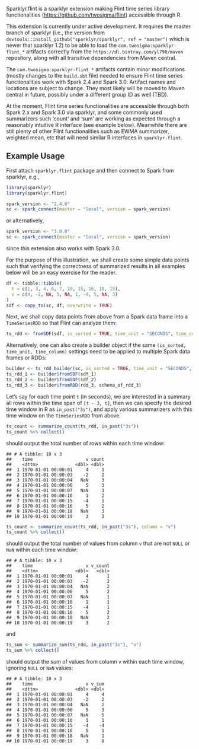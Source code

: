 
Sparklyr.flint is a sparklyr extension making Flint time series library
functionalities (<https://github.com/twosigma/flint>) accessible through
R.

This extension is currently under active development. It requires the
master branch of sparklyr (i.e., the version from
`devtools::install_github("sparklyr/sparklyr", ref = "master")` which is
newer that sparklyr 1.2) to be able to load the
`com.twosigma:sparklyr-flint_*` artifacts correctly from the
`https://dl.bintray.com/yl790/maven` repository, along with all
transitive dependencies from Maven central.

The `com.twosigma:sparklyr-flint_*` artifacts contain minor
modifications (mostly changes to the `build.sbt` file) needed to ensure
Flint time series functionalities work with Spark 2.4 and Spark 3.0.
Artifact names and locations are subject to change. They most likely
will be moved to Maven central in future, possibly under a different
group ID as well (TBD).

At the moment, Flint time series functionalities are accessible through
both Spark 2.x and Spark 3.0 via sparklyr, and some commonly used
summarizers such ‘count’ and ‘sum’ are working as expected through a
reasonably intuitive R interface (see example below). Meanwhile there
are still plenty of other Flint functionalities such as EWMA summarizer,
weighted mean, etc that will need similar R interfaces in
`sparklyr.flint`.

## Example Usage

First attach `sparklyr.flint` package and then connect to Spark from
sparklyr, e.g.,

``` r
library(sparklyr)
library(sparklyr.flint)

spark_version <- "2.4.0"
sc <- spark_connect(master = "local", version = spark_version)
```

or alternatively,

``` r
spark_version <- "3.0.0"
sc <- spark_connect(master = "local", version = spark_version)
```

since this extension also works with Spark 3.0.

For the purpose of this illustration, we shall create some simple data
points such that verifying the correctness of summarized results in all
examples below will be an easy exercise for the reader.

``` r
df <- tibble::tibble(
  t = c(1, 3, 4, 6, 7, 10, 15, 16, 18, 19),
  v = c(4, -2, NA, 5, NA, 1, -4, 5, NA, 3)
)
sdf <- copy_to(sc, df, overwrite = TRUE)
```

Next, we shall copy data points from above from a Spark data frame into
a `TimeSeriesRDD` so that Flint can analyze them:

``` r
ts_rdd <- fromSDF(sdf, is_sorted = TRUE, time_unit = "SECONDS", time_column = "t")
```

Alternatively, one can also create a builder object if the same
`(is_sorted, time_unit, time_column)` settings need to be applied to
multiple Spark data frames or RDDs:

``` r
builder <- ts_rdd_builder(sc, is_sorted = TRUE, time_unit = "SECONDS", time_column = "t")
ts_rdd_1 <- builder$fromSDF(sdf_1)
ts_rdd_2 <- builder$fromSDF(sdf_2)
ts_rdd_3 <- builder$fromRDD(rdd_3, schema_of_rdd_3)
```

Let’s say for each time point `t` (in seconds), we are interested in a
summary all rows within the time span of `[t - 3, t]`, then we can
specify the desired time window in R as `in_past("3s")`, and apply
various summarizers with this time window on the `TimeSeriesRDD` from
above.

``` r
ts_count <- summarize_count(ts_rdd, in_past("3s"))
ts_count %>% collect()
```

should output the total number of rows within each time window:

    ## # A tibble: 10 x 3
    ##    time                    v count
    ##    <dttm>              <dbl> <dbl>
    ##  1 1970-01-01 00:00:01     4     1
    ##  2 1970-01-01 00:00:03    -2     2
    ##  3 1970-01-01 00:00:04   NaN     3
    ##  4 1970-01-01 00:00:06     5     3
    ##  5 1970-01-01 00:00:07   NaN     3
    ##  6 1970-01-01 00:00:10     1     2
    ##  7 1970-01-01 00:00:15    -4     1
    ##  8 1970-01-01 00:00:16     5     2
    ##  9 1970-01-01 00:00:18   NaN     3
    ## 10 1970-01-01 00:00:19     3     3

``` r
ts_count <- summarize_count(ts_rdd, in_past("3s"), column = "v")
ts_count %>% collect()
```

should output the total number of values from column `v` that are not
`NULL` or `NaN` within each time window:

    ## # A tibble: 10 x 3
    ##    time                    v v_count
    ##    <dttm>              <dbl>   <dbl>
    ##  1 1970-01-01 00:00:01     4       1
    ##  2 1970-01-01 00:00:03    -2       2
    ##  3 1970-01-01 00:00:04   NaN       2
    ##  4 1970-01-01 00:00:06     5       2
    ##  5 1970-01-01 00:00:07   NaN       1
    ##  6 1970-01-01 00:00:10     1       1
    ##  7 1970-01-01 00:00:15    -4       1
    ##  8 1970-01-01 00:00:16     5       2
    ##  9 1970-01-01 00:00:18   NaN       2
    ## 10 1970-01-01 00:00:19     3       2

and

``` r
ts_sum <- summarize_sum(ts_rdd, in_past("3s"), "v")
ts_sum %>% collect()
```

should output the sum of values from column `v` within each time window,
ignoring `NULL` or `NaN` values:

    ## # A tibble: 10 x 3
    ##    time                    v v_sum
    ##    <dttm>              <dbl> <dbl>
    ##  1 1970-01-01 00:00:01     4     4
    ##  2 1970-01-01 00:00:03    -2     2
    ##  3 1970-01-01 00:00:04   NaN     2
    ##  4 1970-01-01 00:00:06     5     3
    ##  5 1970-01-01 00:00:07   NaN     5
    ##  6 1970-01-01 00:00:10     1     1
    ##  7 1970-01-01 00:00:15    -4    -4
    ##  8 1970-01-01 00:00:16     5     1
    ##  9 1970-01-01 00:00:18   NaN     1
    ## 10 1970-01-01 00:00:19     3     8
